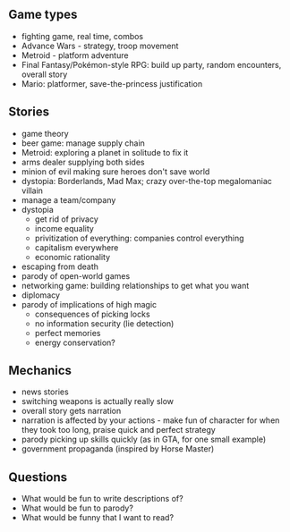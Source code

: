 ## Game types

- fighting game, real time, combos
- Advance Wars - strategy, troop movement
- Metroid - platform adventure
- Final Fantasy/Pokémon-style RPG: build up party, random encounters, overall story
- Mario: platformer, save-the-princess justification

## Stories
- game theory
- beer game: manage supply chain
- Metroid: exploring a planet in solitude to fix it
- arms dealer supplying both sides
- minion of evil making sure heroes don't save world
- dystopia: Borderlands, Mad Max; crazy over-the-top megalomaniac villain
- manage a team/company
- dystopia
  - get rid of privacy
  - income equality
  - privitization of everything: companies control everything
  - capitalism everywhere
  - economic rationality
- escaping from death
- parody of open-world games
- networking game: building relationships to get what you want
- diplomacy
- parody of implications of high magic
  - consequences of picking locks
  - no information security (lie detection)
  - perfect memories
  - energy conservation?

## Mechanics
- news stories
- switching weapons is actually really slow
- overall story gets narration
- narration is affected by your actions - make fun of character for when they took too long, praise quick and perfect strategy
- parody picking up skills quickly (as in GTA, for one small example)
- government propaganda (inspired by Horse Master)

## Questions

* What would be fun to write descriptions of?
* What would be fun to parody?
* What would be funny that I want to read?
